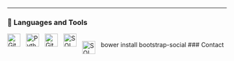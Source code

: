 

---

### 🧰 Languages and Tools


<img align="left" alt="Git" width="30px" style="padding-right:10px;" src="https://cdn.jsdelivr.net/gh/devicons/devicon/icons/git/git-original.svg" />

<img align="left" alt="Python" width="30px" style="padding-right:10px;" src="https://cdn.jsdelivr.net/gh/devicons/devicon/icons/python/python-plain.svg" />

<img align="left" alt="GitHub" width="30px" style="padding-right:10px;" src="https://cdn.jsdelivr.net/gh/devicons/devicon/icons/github/github-original.svg" />

<img align="left" alt="SQL" width="30px" style="padding-right:10px;" src="https://cdn.jsdelivr.net/gh/devicons/devicon/icons/mysql/mysql-original.svg" />
      


<br />
bower install bootstrap-social
### Contact
<img align="left" alt="SQL" width="30px" style="padding-right:10px;" src="https://icongr.am/devicon/linkedin-plain.svg?size=128&color=currentColor" />
<a class="btn btn-social-icon btn-twitter">
  <span class="fa fa-twitter"></span>
      <a href="https://www.linkedin.com/in/nicol%C3%A1s-osorio-aa2b63243/">
</a>
  
